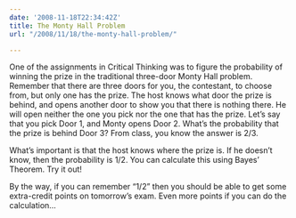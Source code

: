 ```yaml
---
date: '2008-11-18T22:34:42Z'
title: The Monty Hall Problem
url: "/2008/11/18/the-monty-hall-problem/"

---
```

<p>One of the assignments in Critical Thinking was to figure the probability of winning the prize in the traditional three-door Monty Hall problem. Remember that there are three doors for you, the contestant, to choose from, but only one has the prize. The host knows what door the prize is behind, and opens another door to show you that there is nothing there. He will open neither the one you pick nor the one that has the prize. Let’s say that you pick Door 1, and Monty opens Door 2. What’s the probability that the prize is behind Door 3? From class, you know the answer is 2/3.</p>
<p>What’s important is that the host knows where the prize is. If he doesn’t know, then the probability is 1/2. You can calculate this using Bayes’ Theorem. Try it out!</p>
<p>By the way, if you can remember “1/2” then you should be able to get some extra-credit points on tomorrow’s exam. Even more points if you can do the calculation...</p>
